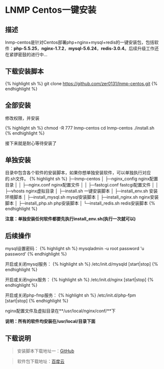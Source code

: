 # LNMP Centos一键安装

## 描述

lnmp-centos是针对Centos部署php+nginx+mysql+redis的一键安装包，包括软件：**php-5.5.25**，**nginx-1.7.2**，**mysql-5.6.24**，**redis-3.0.4**。后续升级工作还在紧锣密鼓的进行中...

## 下载安装脚本

{% highlight sh %}
git clone https://github.com/zer0131/lnmp-centos.git
{% endhighlight %}

## 全部安装

修改权限，并安装

{% highlight sh %}
chmod -R 777 lnmp-centos 
cd lnmp-centos 
./install.sh
{% endhighlight %}

接下来就是耐心等待安装了

## 单独安装

目录中包含各个软件的安装脚本，如果你想单独安装软件，可以单独执行对应的.sh文件。
{% highlight sh %}
├─lnmp-centos
│  ├─nginx_config          nginx配置目录
│  │  ├─nginx.conf         nginx配置文件
│  │  ├─fastcgi.conf       fastcgi配置文件
│  │  ├─vhosts             nginx虚拟目录
│  ├─install.sh            一键安装脚本
│  ├─install_env.sh        安装环境脚本
│  ├─install_mysql.sh      mysql安装脚本
│  ├─install_nginx.sh      nginx安装脚本
│  ├─install_php.sh        php安装脚本
│  └─install_redis.sh      redis安装脚本
{% endhighlight %}

**注意：单独安装任何软件都要先执行install_env.sh(执行一次就可以)**

## 后续操作

mysql设置密码：
{% highlight sh %}
mysqladmin -u root password 'u password'
{% endhighlight %}

开启或关闭mysql服务：
{% highlight sh %}
/etc/init.d/mysqld [start|stop]
{% endhighlight %}

开启或关闭nginx服务：
{% highlight sh %}
/etc/init.d/nginx [start|stop]
{% endhighlight %}

开启或关闭php-fmp服务：
{% highlight sh %}
/etc/init.d/php-fpm [start|stop]
{% endhighlight %}

nginx配置文件及虚拟目录在**/usr/local/nginx/conf/**下

**说明：所有的软件均安装在/usr/local/目录下面**

## 下载说明

> 安装脚本下载地址一：[GitHub](https://github.com/zer0131/lnmp-centos/releases)

> 软件包下载地址：[百度云](http://pan.baidu.com/s/1o6uYAlc)
